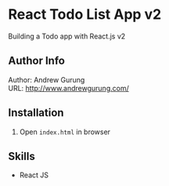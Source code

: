 # React Todo List App v2
Building a Todo app with React.js v2

Author Info
-----------
Author: Andrew Gurung <br>
URL: http://www.andrewgurung.com/

Installation
------------
1. Open `index.html` in browser

Skills
-------
- React JS
